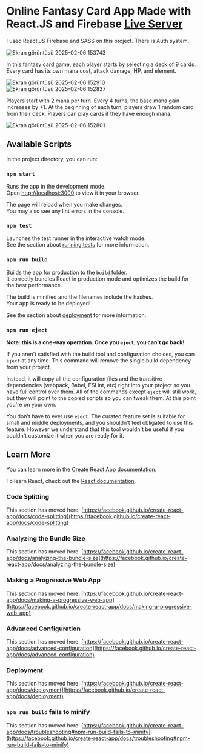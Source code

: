 # Online Fantasy Card App Made with React.JS and Firebase [Live Server](https://pisti-royale.netlify.app/)
I used React.JS Firebase and SASS on this project. There is Auth system.

![Ekran görüntüsü 2025-02-06 153743](https://github.com/user-attachments/assets/8ad9fbeb-3f69-4e7b-9682-8c52d9afbb6e)

In this fantasy card game, each player starts by selecting a deck of 9 cards. Every card has its own mana cost, attack damage, HP, and element.

![Ekran görüntüsü 2025-02-06 152910](https://github.com/user-attachments/assets/23b2f428-3a98-4258-bd4b-39ee7ca784d8)
![Ekran görüntüsü 2025-02-06 152837](https://github.com/user-attachments/assets/64c42920-4b89-4d48-8020-8c4a6bc3e721)

Players start with 2 mana per turn. Every 4 turns, the base mana gain increases by +1. At the beginning of each turn, players draw 1 random card from their deck. Players can play cards if they have enough mana.

![Ekran görüntüsü 2025-02-06 152801](https://github.com/user-attachments/assets/75987d04-2c4a-4344-912b-ae23cbd8a5aa)

## Available Scripts

In the project directory, you can run:

### `npm start`

Runs the app in the development mode.\
Open [http://localhost:3000](http://localhost:3000) to view it in your browser.

The page will reload when you make changes.\
You may also see any lint errors in the console.

### `npm test`

Launches the test runner in the interactive watch mode.\
See the section about [running tests](https://facebook.github.io/create-react-app/docs/running-tests) for more information.

### `npm run build`

Builds the app for production to the `build` folder.\
It correctly bundles React in production mode and optimizes the build for the best performance.

The build is minified and the filenames include the hashes.\
Your app is ready to be deployed!

See the section about [deployment](https://facebook.github.io/create-react-app/docs/deployment) for more information.

### `npm run eject`

**Note: this is a one-way operation. Once you `eject`, you can't go back!**

If you aren't satisfied with the build tool and configuration choices, you can `eject` at any time. This command will remove the single build dependency from your project.

Instead, it will copy all the configuration files and the transitive dependencies (webpack, Babel, ESLint, etc) right into your project so you have full control over them. All of the commands except `eject` will still work, but they will point to the copied scripts so you can tweak them. At this point you're on your own.

You don't have to ever use `eject`. The curated feature set is suitable for small and middle deployments, and you shouldn't feel obligated to use this feature. However we understand that this tool wouldn't be useful if you couldn't customize it when you are ready for it.

## Learn More

You can learn more in the [Create React App documentation](https://facebook.github.io/create-react-app/docs/getting-started).

To learn React, check out the [React documentation](https://reactjs.org/).

### Code Splitting

This section has moved here: [https://facebook.github.io/create-react-app/docs/code-splitting](https://facebook.github.io/create-react-app/docs/code-splitting)

### Analyzing the Bundle Size

This section has moved here: [https://facebook.github.io/create-react-app/docs/analyzing-the-bundle-size](https://facebook.github.io/create-react-app/docs/analyzing-the-bundle-size)

### Making a Progressive Web App

This section has moved here: [https://facebook.github.io/create-react-app/docs/making-a-progressive-web-app](https://facebook.github.io/create-react-app/docs/making-a-progressive-web-app)

### Advanced Configuration

This section has moved here: [https://facebook.github.io/create-react-app/docs/advanced-configuration](https://facebook.github.io/create-react-app/docs/advanced-configuration)

### Deployment

This section has moved here: [https://facebook.github.io/create-react-app/docs/deployment](https://facebook.github.io/create-react-app/docs/deployment)

### `npm run build` fails to minify

This section has moved here: [https://facebook.github.io/create-react-app/docs/troubleshooting#npm-run-build-fails-to-minify](https://facebook.github.io/create-react-app/docs/troubleshooting#npm-run-build-fails-to-minify)

